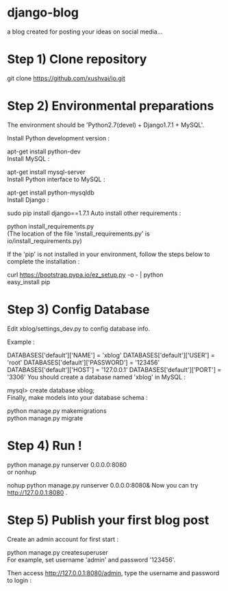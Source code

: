 # django-blog
a blog created for posting your ideas on social media...
# Step 1) Clone repository
git clone https://github.com/xushvai/io.git  
# Step 2) Environmental preparations
The environment should be 'Python2.7(devel) + Django1.7.1 + MySQL'.

Install Python development version :

apt-get install python-dev    
Install MySQL :

apt-get install mysql-server  
Install Python interface to MySQL :

apt-get install python-mysqldb  
Install Django :

sudo pip install django==1.7.1
Auto install other requirements :

python install_requirements.py   
(The location of the file 'install_requirements.py' is io/install_requirements.py)

If the 'pip' is not installed in your environment, follow the steps below to complete the installation :

curl https://bootstrap.pypa.io/ez_setup.py -o - | python  
easy_install pip  
# Step 3) Config Database
Edit xblog/settings_dev.py to config database info.

Example :

DATABASES['default']['NAME'] = 'xblog'
DATABASES['default']['USER'] = 'root'
DATABASES['default']['PASSWORD'] = '123456'
DATABASES['default']['HOST'] = '127.0.0.1'
DATABASES['default']['PORT'] = '3306'
You should create a database named 'xblog' in MySQL :

mysql> create database xblog;  
Finally, make models into your database schema :

python manage.py makemigrations  
python manage.py migrate  
# Step 4) Run !
python manage.py runserver 0.0.0.0:8080  
or nonhup

nohup python manage.py runserver 0.0.0.0:8080&
Now you can try http://127.0.0.1:8080 .

# Step 5) Publish your first blog post
Create an admin account for first start :

python manage.py createsuperuser  
For example, set username 'admin' and password '123456'.

Then access http://127.0.0.1:8080/admin, type the username and password to login :
